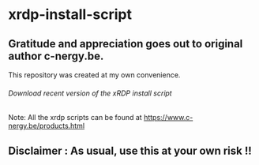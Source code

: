# xrdp-install-script
## Gratitude and appreciation goes out to original author c-nergy.be.
This repository was created at my own convenience.
###### Download recent version of the xRDP install script
Note: All the xrdp scripts can be found at https://www.c-nergy.be/products.html
## Disclaimer : As usual, use this at your own risk !!
